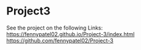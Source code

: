 # Project3 

See the project on the following Links: \
https://fennypatel02.github.io/Project-3/index.html \
https://github.com/fennypatel02/Project-3 
